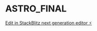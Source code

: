 # ASTRO_FINAL

[Edit in StackBlitz next generation editor ⚡️](https://stackblitz.com/~/github.com/edbascunan/ASTRO_FINAL)